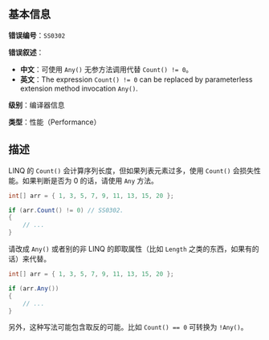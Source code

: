 ## 基本信息

**错误编号**：`SS0302`

**错误叙述**：

* **中文**：可使用 `Any()` 无参方法调用代替 `Count() != 0`。
* **英文**：The expression `Count() != 0` can be replaced by parameterless extension method invocation `Any()`.

**级别**：编译器信息

**类型**：性能（Performance）

## 描述

LINQ 的 `Count()` 会计算序列长度，但如果列表元素过多，使用 `Count()` 会损失性能。如果判断是否为 0 的话，请使用 `Any` 方法。

```csharp
int[] arr = { 1, 3, 5, 7, 9, 11, 13, 15, 20 };

if (arr.Count() != 0) // SS0302.
{
    // ...
}
```

请改成 `Any()` 或者别的非 LINQ 的即取属性（比如 `Length` 之类的东西，如果有的话）来代替。

```csharp
int[] arr = { 1, 3, 5, 7, 9, 11, 13, 15, 20 };

if (arr.Any())
{
    // ...
}
```

另外，这种写法可能包含取反的可能。比如 `Count() == 0` 可转换为 `!Any()`。

